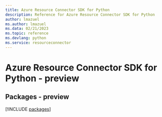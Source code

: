 ```yaml
---
title: Azure Resource Connector SDK for Python
description: Reference for Azure Resource Connector SDK for Python
author: lmazuel
ms.author: lmazuel
ms.data: 02/21/2023
ms.topic: reference
ms.devlang: python
ms.service: resourceconnector
---
```

# Azure Resource Connector SDK for Python - preview
## Packages - preview
[!INCLUDE [packages](resource-connector-index.md)]
